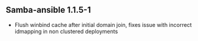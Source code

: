 ## Samba-ansible 1.1.5-1

* Flush winbind cache after initial domain join, fixes issue with incorrect idmapping in non clustered deployments